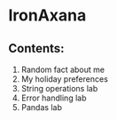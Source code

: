 # IronAxana

## Contents:

1. Random fact about me
2. My holiday preferences
3. String operations lab
4. Error handling lab
5. Pandas lab